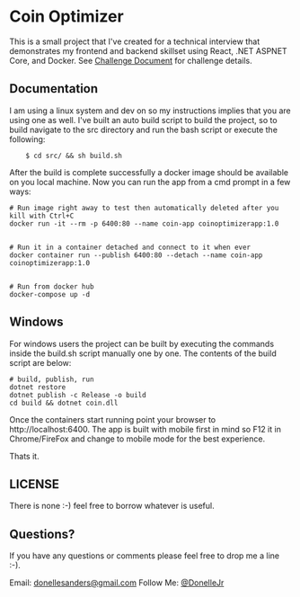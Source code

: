 Coin Optimizer
========================

This is a small project that I've created for a technical interview that demonstrates my frontend and backend skillset using React, .NET ASPNET Core, and Docker. See [Challenge Document](https://github.com/Donelle/das-code-challenge/raw/master/DAS%20Coding%20Challenge.docx) for challenge details.

## Documentation

I am using a linux system and dev on so my instructions implies that you are using one as well. I've built an auto build script to build the project, so to build navigate to the src directory and run the bash script or execute the following:


        $ cd src/ && sh build.sh
        
    
After the build is complete successfully a docker image should be available on you local machine. Now you can run the app from a cmd prompt in a few ways:

    # Run image right away to test then automatically deleted after you kill with Ctrl+C
    docker run -it --rm -p 6400:80 --name coin-app coinoptimizerapp:1.0


    # Run it in a container detached and connect to it when ever
    docker container run --publish 6400:80 --detach --name coin-app coinoptimizerapp:1.0

    
    # Run from docker hub
    docker-compose up -d


## Windows

For windows users the project can be built by executing the commands inside the build.sh script manually one by one. The contents of the build script are below:

    # build, publish, run
    dotnet restore
    dotnet publish -c Release -o build
    cd build && dotnet coin.dll
    

Once the containers start running point your browser to http://localhost:6400. The app is built with mobile first in mind so F12 it in Chrome/FireFox and change to mobile mode for the best experience.

Thats it.

## LICENSE

There is none :-) feel free to borrow whatever is useful.

## Questions?

If you have any questions or comments please feel free to drop me a line :-).

Email: <donellesanders@gmail.com>
Follow Me: [@DonelleJr](https://twitter.com/DonelleJr)
